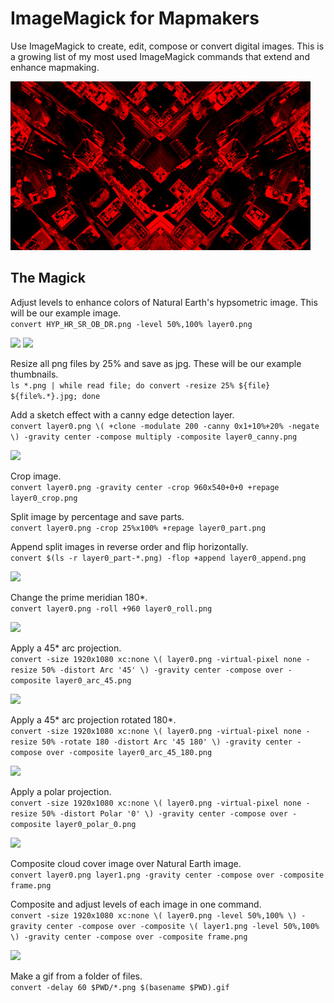# ImageMagick for Mapmakers

Use ImageMagick to create, edit, compose or convert digital images. This is a growing list of my most used ImageMagick commands that extend and enhance mapmaking.

<img src="images/newyork.jpg"/>

## The Magick

Adjust levels to enhance colors of Natural Earth's hypsometric image. This will be our example image.  
```convert HYP_HR_SR_OB_DR.png -level 50%,100% layer0.png```

<img src="images/HYP_HR_SR_OB_DR.jpg"/>
<img src="images/layer0.jpg"/>

Resize all png files by 25% and save as jpg. These will be our example thumbnails.  
```ls *.png | while read file; do convert -resize 25% ${file} ${file%.*}.jpg; done```

Add a sketch effect with a canny edge detection layer.  
```convert layer0.png \( +clone -modulate 200 -canny 0x1+10%+20% -negate \) -gravity center -compose multiply -composite layer0_canny.png```

<img src="images/layer0_canny.jpg"/>

Crop image.  
```convert layer0.png -gravity center -crop 960x540+0+0 +repage layer0_crop.png```

Split image by percentage and save parts.  
```convert layer0.png -crop 25%x100% +repage layer0_part.png```

Append split images in reverse order and flip horizontally.  
```convert $(ls -r layer0_part-*.png) -flop +append layer0_append.png```

<img src="images/layer0_append.jpg"/>

Change the prime meridian 180*.  
```convert layer0.png -roll +960 layer0_roll.png```

<img src="images/layer0_roll.jpg"/>

Apply a 45* arc projection.  
```convert -size 1920x1080 xc:none \( layer0.png -virtual-pixel none -resize 50% -distort Arc '45' \) -gravity center -compose over -composite layer0_arc_45.png```

<img src="images/layer0_arc_45.jpg"/>

Apply a 45* arc projection rotated 180*.  
```convert -size 1920x1080 xc:none \( layer0.png -virtual-pixel none -resize 50% -rotate 180 -distort Arc '45 180' \) -gravity center -compose over -composite layer0_arc_45_180.png```

<img src="images/layer0_arc_45_180.jpg"/>

Apply a polar projection.  
```convert -size 1920x1080 xc:none \( layer0.png -virtual-pixel none -resize 50% -distort Polar '0' \) -gravity center -compose over -composite layer0_polar_0.png```

<img src="images/layer0_polar_0.jpg"/>

Composite cloud cover image over Natural Earth image.  
```convert layer0.png layer1.png -gravity center -compose over -composite frame.png```

Composite and adjust levels of each image in one command.  
```convert -size 1920x1080 xc:none \( layer0.png -level 50%,100% \) -gravity center -compose over -composite \( layer1.png -level 50%,100% \) -gravity center -compose over -composite frame.png```

<img src="images/frame.jpg"/>

Make a gif from a folder of files.  
```convert -delay 60 $PWD/*.png $(basename $PWD).gif```

